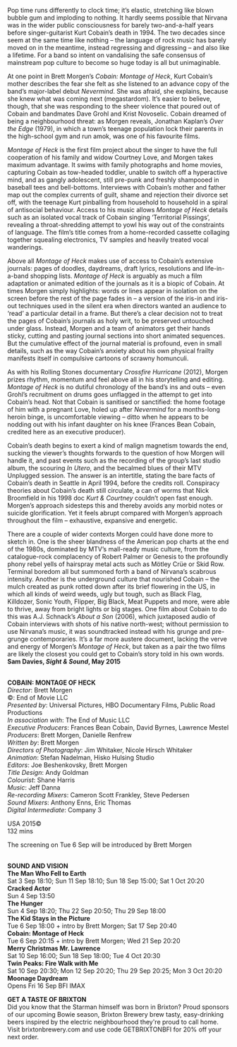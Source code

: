 
Pop time runs differently to clock time; it’s elastic, stretching like blown bubble gum and imploding to nothing. It hardly seems possible that Nirvana was in the wider public consciousness for barely two-and-a-half years before singer-guitarist Kurt Cobain’s death in 1994. The two decades since seem at the same time like nothing – the language of rock music has barely moved on in the meantime, instead regressing and digressing – and also like a lifetime. For a band so intent on vandalising the safe consensus of mainstream pop culture to become so huge today is all but unimaginable.

At one point in Brett Morgen’s _Cobain: Montage of Heck_, Kurt Cobain’s mother describes the fear she felt as she listened to an advance copy of the band’s major-label debut _Nevermind_. She was afraid, she explains, because she knew what was coming next (megastardom). It’s easier to believe, though, that she was responding to the sheer violence that poured out of Cobain and bandmates Dave Grohl and Krist Novoselic. Cobain dreamed of being a neighbourhood threat: as Morgen reveals, Jonathan Kaplan’s _Over the Edge_ (1979), in which a town’s teenage population lock their parents in the high-school gym and run amok, was one of his favourite films.

_Montage of Heck_ is the first film project about the singer to have the full cooperation of his family and widow Courtney Love, and Morgen takes maximum advantage. It swims with family photographs and home movies, capturing Cobain as tow-headed toddler, unable to switch off a hyperactive mind, and as gangly adolescent, still pre-punk and freshly shampooed in baseball tees and bell-bottoms. Interviews with Cobain’s mother and father map out the complex currents of guilt, shame and rejection their divorce set off, with the teenage Kurt pinballing from household to household in a spiral of antisocial behaviour. Access to his music allows _Montage of Heck_ details such as an isolated vocal track of Cobain singing ‘Territorial Pissings’, revealing a throat-shredding attempt to yowl his way out of the constraints of language. The film’s title comes from a home-recorded cassette collaging together squealing electronics, TV samples and heavily treated vocal wanderings.

Above all _Montage of Heck_ makes use of access to Cobain’s extensive journals: pages of doodles, daydreams, draft lyrics, resolutions and life-in-a-band shopping lists. _Montage of Heck_ is arguably as much a film adaptation or animated edition of the journals as it is a biopic of Cobain. At times Morgen simply highlights: words or lines appear in isolation on the screen before the rest of the page fades in – a version of the iris-in and iris-out techniques used in the silent era when directors wanted an audience to ‘read’ a particular detail in a frame. But there’s a clear decision not to treat the pages of Cobain’s journals as holy writ, to be preserved untouched under glass. Instead, Morgen and a team of animators get their hands sticky, cutting and pasting journal sections into short animated sequences. But the cumulative effect of the journal  material is profound, even in small details, such as the way Cobain’s anxiety about his own physical frailty manifests itself in compulsive cartoons of  scrawny homunculi.

As with his Rolling Stones documentary _Crossfire Hurricane_ (2012), Morgen prizes rhythm, momentum and feel above all in his storytelling and editing. _Montage of Heck_ is no dutiful chronology of the band’s ins and outs – even Grohl’s recruitment on drums goes unflagged in the attempt to get into Cobain’s head. Not that Cobain is sanitised or sanctified: the home footage of him with a pregnant Love, holed up after _Nevermind_ for a months-long heroin binge, is uncomfortable viewing – ditto when he appears to be nodding out with his infant daughter on his knee (Frances Bean Cobain, credited here as an executive producer).

Cobain’s death begins to exert a kind of malign magnetism towards the end, sucking the viewer’s thoughts forwards to the question of how Morgen will handle it, and past events such as the recording of the group’s last studio album, the scouring _In Utero_, and the becalmed blues of their MTV Unplugged session. The answer is an intertitle, stating the bare facts of Cobain’s death in Seattle in April 1994, before the credits roll. Conspiracy theories about Cobain’s death still circulate, a can of worms that Nick Broomfield in his 1998 doc _Kurt & Courtney_ couldn’t open fast enough. Morgen’s approach sidesteps this and thereby avoids any morbid notes or suicide glorification. Yet it feels abrupt compared with Morgen’s approach throughout the film – exhaustive, expansive and energetic.

There are a couple of wider contexts Morgen could have done more to sketch in. One is the sheer blandness of the American pop charts at the end of the 1980s, dominated by MTV’s mall-ready music culture, from the catalogue-rock complacency of Robert Palmer or Genesis to the profoundly phony rebel yells of hairspray metal acts such as Mötley Crüe or Skid Row. Terminal boredom all but summoned forth a band of Nirvana’s scabrous intensity. Another is the underground culture that nourished Cobain – the mulch created as punk rotted down after its brief flowering in the US, in which all kinds of weird weeds, ugly but tough, such as Black Flag, Killdozer, Sonic Youth, Flipper, Big Black, Meat Puppets and more, were able to thrive, away from bright lights or big stages. One film about Cobain to do this was A.J. Schnack’s _About a Son_ (2006), which juxtaposed audio of Cobain interviews with shots of his native north-west; without permission to use Nirvana’s music, it was soundtracked instead with his grunge and pre-grunge contemporaries. It’s a far more austere document, lacking the verve and energy of Morgen’s _Montage of Heck_, but taken as a pair the two films are likely the closest you could get to Cobain’s story told in his own words.  
**Sam Davies, _Sight & Sound_, May 2015**
<br><br>

**COBAIN: MONTAGE OF HECK**  
_Director_: Brett Morgen  
©: End of Movie LLC  
_Presented by_: Universal Pictures,  HBO Documentary Films, Public Road Productions  
_In association with_: The End of Music LLC  
_Executive Producers_: Frances Bean Cobain,  David Byrnes, Lawrence Mestel  
_Producers_: Brett Morgen, Danielle Renfrew  
_Written by_: Brett Morgen  
_Directors of Photography_: Jim Whitaker,  Nicole Hirsch Whitaker  
_Animation_: Stefan Nadelman, Hisko Hulsing Studio  
_Editors_: Joe Beshenkovsky, Brett Morgen  
_Title Design_: Andy Goldman  
_Colourist_: Shane Harris  
_Music_: Jeff Danna  
_Re-recording Mixers_: Cameron Scott Frankley, Steve Pedersen  
_Sound Mixers_: Anthony Enns, Eric Thomas  
_Digital Intermediate_: Company 3

USA 2015©  
132 mins

The screening on Tue 6 Sep will be  introduced by Brett Morgen
<br><br>

**SOUND AND VISION**<br>
**The Man Who Fell to Earth**<br>
Sat 3 Sep 18:10; Sun 11 Sep 18:10;  Sun 18 Sep 15:00; Sat 1 Oct 20:20<br>
**Cracked Actor**<br>
Sun 4 Sep 13:50<br>
**The Hunger**<br>
Sun 4 Sep 18:20; Thu 22 Sep 20:50;  Thu 29 Sep 18:00<br>
**The Kid Stays in the Picture**<br>
Tue 6 Sep 18:00 + intro by Brett Morgen;  Sat 17 Sep 20:40<br>
**Cobain: Montage of Heck**<br>
Tue 6 Sep 20:15 + intro by Brett Morgen;  Wed 21 Sep 20:20<br>
**Merry Christmas Mr. Lawrence**<br>
Sat 10 Sep 16:00; Sun 18 Sep 18:00;  Tue 4 Oct 20:30<br>
**Twin Peaks: Fire Walk with Me**<br>
Sat 10 Sep 20:30; Mon 12 Sep 20:20;  Thu 29 Sep 20:25; Mon 3 Oct 20:20<br>
**Moonage Daydream**<br>
Opens Fri 16 Sep BFI IMAX<br>



**GET A TASTE OF BRIXTON**  
Did you know that the Starman himself was born in Brixton? Proud sponsors of our upcoming Bowie season, Brixton Brewery brew tasty, easy-drinking beers inspired by the electric neighbourhood they're proud to call home.  
Visit brixtonbrewery.com and use code GETBRIXTONBFI for 20% off your next order.
<br><br>
<!--stackedit_data:
eyJoaXN0b3J5IjpbNDA5Nzc4MzYzXX0=
-->